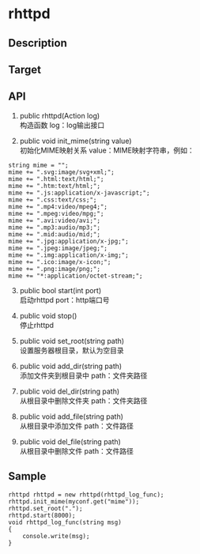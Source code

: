 # rhttpd

## Description

## Target

## API
1. public rhttpd(Action<string> log)  
构造函数
log：log输出接口

2. public void init_mime(string value)  
初始化MIME映射关系
value：MIME映射字符串，例如：
```
string mime = "";
mime += ".svg:image/svg+xml;";
mime += ".html:text/html;";
mime += ".htm:text/html;";
mime += ".js:application/x-javascript;";
mime += ".css:text/css;";
mime += ".mp4:video/mpeg4;";
mime += ".mpeg:video/mpg;";
mime += ".avi:video/avi;";
mime += ".mp3:audio/mp3;";
mime += ".mid:audio/mid;";
mime += ".jpg:application/x-jpg;";
mime += ".jpeg:image/jpeg;";
mime += ".img:application/x-img;";
mime += ".ico:image/x-icon;";
mime += ".png:image/png;";
mime += "*:application/octet-stream;";

```

3. public bool start(int port)  
启动rhttpd
port：http端口号

4. public void stop()  
停止rhttpd

5. public void set_root(string path)  
设置服务器根目录，默认为空目录

6. public void add_dir(string path)  
添加文件夹到根目录中
path：文件夹路径

7. public void del_dir(string path)  
从根目录中删除文件夹
path：文件夹路径

8. public void add_file(string path)  
从根目录中添加文件
path：文件路径

9. public void del_file(string path)  
从根目录中删除文件
path：文件路径

## Sample
```
rhttpd rhttpd = new rhttpd(rhttpd_log_func);
rhttpd.init_mime(myconf.get("mime"));
rhttpd.set_root(".");
rhttpd.start(8000);
void rhttpd_log_func(string msg)
{
    console.write(msg);
}
```